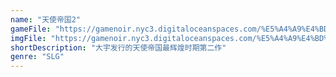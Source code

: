 ```yaml
---
name: "天使帝国2"
gameFile: "https://gamenoir.nyc3.digitaloceanspaces.com/%E5%A4%A9%E4%BD%BF%E5%B8%9D%E5%9B%BD2/angel2.zip"
imgFile: "https://gamenoir.nyc3.digitaloceanspaces.com/%E5%A4%A9%E4%BD%BF%E5%B8%9D%E5%9B%BD2/original.webp"
shortDescription: "大宇发行的天使帝国最辉煌时期第二作"
genre: "SLG"
---
```

